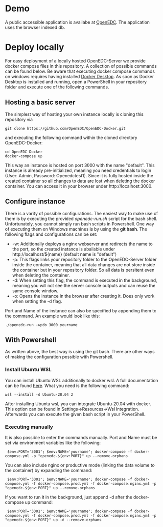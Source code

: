# Demo
A public accessible application is availabe at [OpenEDC](https://mdm.mi.uni-heidelberg.de/openedc). The application uses the browser indexed db.

# Deploy locally
For easy deployment of a locally hosted OpenEDC-Server we provide docker compose files in this repository. A collection of possible commands can be found below. Be aware that executing docker compose commands on windows requires having installed [Docker Desktop](https://docs.docker.com/desktop/windows/install/).
As soon as Docker Desktop is installed and running, open a PowerShell in your repository folder and execute one of the following commands.

## Hosting a basic server

The simplest way of hosting your own instance locally is cloning this repository via 
```
git clone https://github.com/OpenEDC/OpenEDC-Docker.git
``` 
and executing the following command within the cloned directory OpenEDC-Docker:
```
cd OpenEDC-Docker
docker-compose up
```
This way an instance is hosted on port 3000 with the name "default". This instance is already pre-initialized, meaning you need credentials to login (User: Admin, Password: Openedctest1). Since it is fully hosted inside the created container so all changes to data are lost when deleting the docker container.
You can access it in your browser under http://localhost:3000.

## Configure instance
There is a varity of possible configurations. The easiest way to make use of them is by executing the provided _openedc-run.sh_ script for the bash shell. Unfortunately, you cannot simply run bash scripts in Powershell. One way of executing them on Windows machines is by using the **git bash**.
The following flags and configurations can be set:
* -w: Additionally deploys a nginx webserver and redirects the name to the port, so the created instance is abailable under http://localhost/${name} (default name is "default")
* -p: This flags links your repository folder to the OpenEDC-Server folder inside the container, meaning that all data changes are not store inside the container but in your repository folder. So all data is persitent even when deleting the container.
* -d: When setting this flag, the command is executed in the background, meaning you will not see the server console outputs and can reuse the same console window.
* -o: Opens the instance in the browser after creating it. Does only work when setting the -d flag.

Port and Name of the instance can also be specified by appending them to the command.
An example would look like this:
```
./openedc-run -wpdo 3000 yourname
```

## With Powershell
As written above, the best way is using the git bash. There are other ways of making the configuration possible with Powershell.

### Install Ubuntu WSL
You can install Ubuntu WSL additionally to docker wsl. A full documentation can be found [here](https://docs.microsoft.com/de-de/windows/wsl/install). What you need is the following command:
```
wsl --install -d Ubuntu-20.04 2
```
After installing Ubuntu wsl, you can integrate Ubuntu-20.04 with docker. This option can be found in Settings->Resources->Wsl Integration. Afterwards you can execute the given bash script in your PowerShell.

### Executing manually
It is also possible to enter the commands manually. Port and Name must be set via environment variables like the following:
```
 $env:PORT='3001'; $env:NAME='yourname'; docker-compose -f docker-compose.yml -p "openedc-${env:PORT}" up --remove-orphans
```

You can also include nginx or productive mode (linking the data volume to the container) by expanding the command:
```
 $env:PORT='3001'; $env:NAME='yourname'; docker-compose -f docker-compose.yml -f docker-compose.prod.yml -f docker-compose.nginx.yml -p "openedc-${env:PORT}" up --remove-orphans
```
If you want to run it in the background, just append -d after the docker-compose up command:
```
 $env:PORT='3001'; $env:NAME='yourname'; docker-compose -f docker-compose.yml -f docker-compose.prod.yml -f docker-compose.nginx.yml -p "openedc-${env:PORT}" up -d --remove-orphans
```
